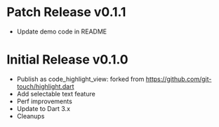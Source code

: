 # Patch Release v0.1.1

- Update demo code in README


# Initial Release v0.1.0

- Publish as code_highlight_view: forked from https://github.com/git-touch/highlight.dart
- Add selectable text feature
- Perf improvements
- Update to Dart 3.x
- Cleanups

